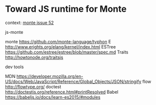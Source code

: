 # Toward JS runtime for Monte

context: [monte issue 52](https://github.com/monte-language/monte/issues/52)

js-monte

monte
  https://github.com/monte-language/typhon
E
 http://www.erights.org/elang/kernel/index.html
ESTree
https://github.com/estree/estree/blob/master/spec.md
Traits
  http://howtonode.org/traitsjs

dev tools

MDN
 https://developer.mozilla.org/en-US/docs/Web/JavaScript/Reference/Global_Objects/JSON/stringify
flow
  http://flowtype.org/
doctest
 http://doctestjs.org/reference.html#printResolved
Babel
 https://babeljs.io/docs/learn-es2015/#modules
